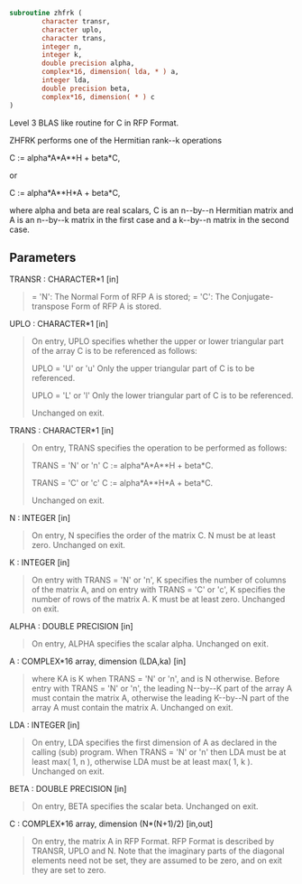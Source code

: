 ```fortran
subroutine zhfrk (
        character transr,
        character uplo,
        character trans,
        integer n,
        integer k,
        double precision alpha,
        complex*16, dimension( lda, * ) a,
        integer lda,
        double precision beta,
        complex*16, dimension( * ) c
)
```

Level 3 BLAS like routine for C in RFP Format.

ZHFRK performs one of the Hermitian rank--k operations

C := alpha\*A\*A\*\*H + beta\*C,

or

C := alpha\*A\*\*H\*A + beta\*C,

where alpha and beta are real scalars, C is an n--by--n Hermitian
matrix and A is an n--by--k matrix in the first case and a k--by--n
matrix in the second case.

## Parameters
TRANSR : CHARACTER\*1 [in]
> = 'N':  The Normal Form of RFP A is stored;
> = 'C':  The Conjugate-transpose Form of RFP A is stored.

UPLO : CHARACTER\*1 [in]
> On  entry,   UPLO  specifies  whether  the  upper  or  lower
> triangular  part  of the  array  C  is to be  referenced  as
> follows:
> 
> UPLO = 'U' or 'u'   Only the  upper triangular part of  C
> is to be referenced.
> 
> UPLO = 'L' or 'l'   Only the  lower triangular part of  C
> is to be referenced.
> 
> Unchanged on exit.

TRANS : CHARACTER\*1 [in]
> On entry,  TRANS  specifies the operation to be performed as
> follows:
> 
> TRANS = 'N' or 'n'   C := alpha\*A\*A\*\*H + beta\*C.
> 
> TRANS = 'C' or 'c'   C := alpha\*A\*\*H\*A + beta\*C.
> 
> Unchanged on exit.

N : INTEGER [in]
> On entry,  N specifies the order of the matrix C.  N must be
> at least zero.
> Unchanged on exit.

K : INTEGER [in]
> On entry with  TRANS = 'N' or 'n',  K  specifies  the number
> of  columns   of  the   matrix   A,   and  on   entry   with
> TRANS = 'C' or 'c',  K  specifies  the number of rows of the
> matrix A.  K must be at least zero.
> Unchanged on exit.

ALPHA : DOUBLE PRECISION [in]
> On entry, ALPHA specifies the scalar alpha.
> Unchanged on exit.

A : COMPLEX\*16 array, dimension (LDA,ka) [in]
> where KA
> is K  when TRANS = 'N' or 'n', and is N otherwise. Before
> entry with TRANS = 'N' or 'n', the leading N--by--K part of
> the array A must contain the matrix A, otherwise the leading
> K--by--N part of the array A must contain the matrix A.
> Unchanged on exit.

LDA : INTEGER [in]
> On entry, LDA specifies the first dimension of A as declared
> in  the  calling  (sub)  program.   When  TRANS = 'N' or 'n'
> then  LDA must be at least  max( 1, n ), otherwise  LDA must
> be at least  max( 1, k ).
> Unchanged on exit.

BETA : DOUBLE PRECISION [in]
> On entry, BETA specifies the scalar beta.
> Unchanged on exit.

C : COMPLEX\*16 array, dimension (N\*(N+1)/2) [in,out]
> On entry, the matrix A in RFP Format. RFP Format is
> described by TRANSR, UPLO and N. Note that the imaginary
> parts of the diagonal elements need not be set, they are
> assumed to be zero, and on exit they are set to zero.
